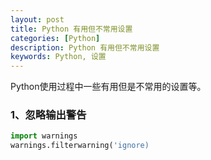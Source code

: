 ```yaml
---
layout: post
title: Python 有用但不常用设置
categories: [Python]
description: Python 有用但不常用设置
keywords: Python, 设置
---
```


Python使用过程中一些有用但是不常用的设置等。

### 1、忽略输出警告
```Python
import warnings
warnings.filterwarning('ignore)
```